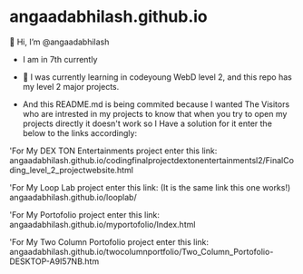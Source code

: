 # angaadabhilash.github.io
👋 Hi, I’m @angaadabhilash
-  I am in 7th currently
- 🌱 I was currently learning in codeyoung WebD level 2, and this repo has my level 2 major
  projects.
  
- And this README.md is being commited because I wanted The Visitors who are intrested in my projects to know
  that when you try to open my projects directly it doesn't work so I Have a solution for it enter the below 
  to the links accordingly:
  
 'For My DEX TON Entertainments project enter this link:
  angaadabhilash.github.io/codingfinalprojectdextonentertainmentsl2/FinalCoding_level_2_projectwebsite.html
  
  'For My Loop Lab project enter this link: (It is the same link this one works!)
  angaadabhilash.github.io/looplab/
  
  'For My Portofolio project enter this link:
  angaadabhilash.github.io/myportofolio/Index.html
  
  'For My Two Column Portofolio project enter this link:
  angaadabhilash.github.io/twocolumnportfolio/Two_Column_Portofolio-DESKTOP-A9I57NB.htm
